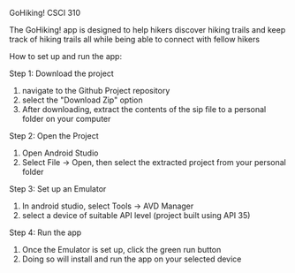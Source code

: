 GoHiking! CSCI 310

The GoHiking! app is designed to help hikers discover hiking trails and keep track of hiking trails 
all while being able to connect with fellow hikers

How to set up and run the app:

Step 1: Download the project
1. navigate to the Github Project repository
2. select the "Download Zip" option
3. After downloading, extract the contents of the sip file to a personal folder on your computer

Step 2: Open the Project
1. Open Android Studio
2. Select File -> Open, then select the extracted project from your personal folder

Step 3: Set up an Emulator
1. In android studio, select Tools -> AVD Manager
2. select a device of suitable API level (project built using API 35)

Step 4: Run the app
1. Once the Emulator is set up, click the green run button
2. Doing so will install and run the app on your selected device


